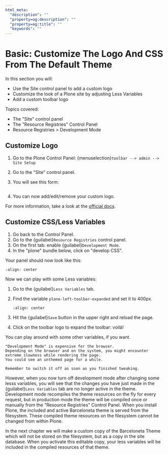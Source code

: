```yaml
---
html_meta:
  "description": ""
  "property=og:description": ""
  "property=og:title": ""
  "keywords": ""
---
```


# Basic: Customize The Logo And CSS From The Default Theme

In this section you will:

- Use the Site control panel to add a custom logo
- Customize the look of a Plone site by adjusting Less Variables
- Add a custom toolbar logo

Topics covered:

- The "Site" control panel
- The "Resource Registries" Control Panel
- Resource Registries > Development Mode

## Customize Logo

1. Go to the Plone Control Panel: {menuselection}`toolbar --> admin --> Site Setup`

2. Go to the "Site" control panel.

3. You will see this form:

   ```{image} ../theming/_static/change-logo-in-site-control-panel.png
   ```

4. You can now add/edit/remove your custom logo.

For more information, take a look at the [official docs](https://docs.plone.org/adapt-and-extend/change-the-logo.html).

## Customize CSS/Less Variables

1. Go back to the Control Panel.
2. Go to the {guilabel}`Resource Registries` control panel.
3. On the first tab: enable {guilabel}`Development Mode`.
4. In the "plone" bundle below, click on "develop CSS".

Your panel should now look like this:

```{image} ../theming/_static/theming-dev_mode_on.png
:align: center
```

Now we can play with some Less variables:

1. Go to the {guilabel}`Less Variables` tab.

2. Find the variable `plone-left-toolbar-expanded` and set it to 400px.

   ```{image} ../theming/_static/theming-less_var_hack.png
   :align: center
   ```

3. Hit the {guilabel}`Save` button in the upper right and reload the page.

4. Click on the toolbar logo to expand the toolbar: voilá!

You can play around with some other variables, if you want.

```{Warning}
"Development Mode" is expensive for the browser.
Depending on the browser and on the system, you might encounter extreme slowness while rendering the page.
You could see an unthemed page for a while.

Remember to switch it off as soon as you finished tweaking.
```

However, when you now turn off development mode after changing some lesss variables, you will see that the
changes you have just made in the {guilabel}`Less Variables` tab are no longer active in the theme.
Development mode recompiles the theme resources on the fly for every request, but in production mode the
theme will be compiled once or manually from the "Resource Registries" Control Panel. When you install
Plone, the included and active Barceloneta theme is served from the filesystem. These compiled theme
resources on the filesystem cannot be changed from within Plone.

In the next chapter we will make a custom copy of the Barceloneta Theme which will not be stored on the filesystem,
but as a copy in the site database. When you activate this editable copy, your less variables will be included in the
compiled resources of that theme.
